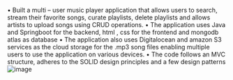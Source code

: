 •	Built a multi – user music player application that allows users to search, stream their favorite songs, curate playlists, delete playlists and allows artists to upload songs using CRUD operations.
•	The application uses Java and Springboot for the backend, html , css for the frontend and mongodb atlas as database
•	The application also uses Digitalocean and amazon S3 services as the cloud storage for the .mp3 song files enabling multiple users to use the application on various devices.
•	The code follows an MVC structure, adheres to the SOLID design principles and a few design patterns
![image](https://github.com/Akshay-Honnavalli/Music-Player/assets/93462091/bc6a656f-f858-4be8-b2d4-cd7299983ade)
